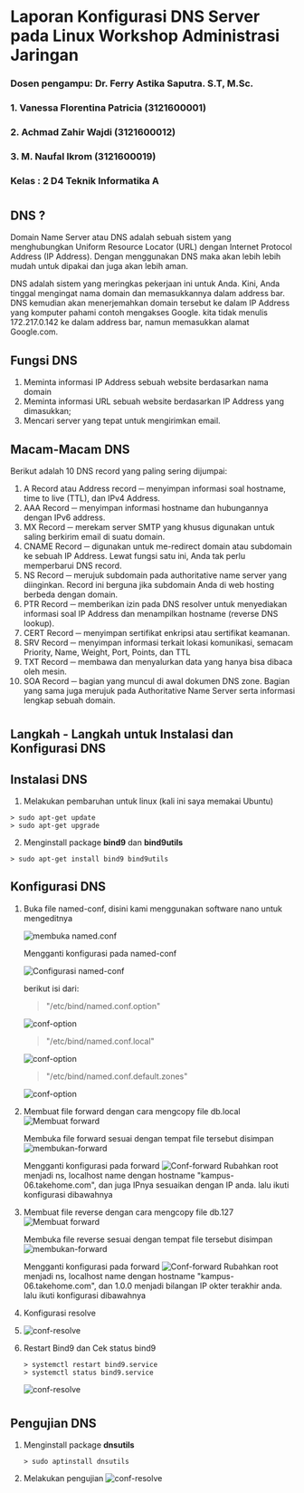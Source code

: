 # Laporan Konfigurasi DNS Server pada Linux Workshop Administrasi Jaringan

### Dosen pengampu: Dr. Ferry Astika Saputra. S.T, M.Sc.

### 1. Vanessa Florentina Patricia (3121600001)

### 2. Achmad Zahir Wajdi (3121600012)

### 3. M. Naufal Ikrom (3121600019)

### Kelas : 2 D4 Teknik Informatika A

#
## DNS ?
Domain Name Server atau DNS adalah sebuah sistem yang menghubungkan Uniform Resource Locator (URL) dengan Internet Protocol Address (IP Address). Dengan menggunakan DNS maka akan lebih lebih mudah untuk dipakai dan juga akan lebih aman.

DNS adalah sistem yang meringkas pekerjaan ini untuk Anda. Kini, Anda tinggal mengingat nama domain dan memasukkannya dalam address bar. DNS kemudian akan menerjemahkan domain tersebut ke dalam IP Address yang komputer pahami contoh mengakses Google. kita tidak menulis 172.217.0.142 ke dalam address bar, namun memasukkan alamat Google.com. 

## Fungsi DNS
1. Meminta informasi IP Address sebuah website berdasarkan nama domain
2. Meminta informasi URL sebuah website berdasarkan IP Address yang dimasukkan;
3. Mencari server yang tepat untuk mengirimkan email.


## Macam-Macam DNS
Berikut adalah 10 DNS record yang paling sering dijumpai:

1. A Record atau Address record ─ menyimpan informasi soal hostname, time to live (TTL), dan IPv4 Address.
2. AAA Record ─ menyimpan informasi hostname dan hubungannya dengan IPv6 address.
3.  MX Record ─ merekam server SMTP yang khusus digunakan untuk saling berkirim email di suatu domain.
4.  CNAME Record ─ digunakan untuk me-redirect domain atau subdomain ke sebuah IP Address. Lewat fungsi satu ini, Anda tak perlu memperbarui DNS record.
5.  NS Record ─ merujuk subdomain pada authoritative name server yang diinginkan. Record ini berguna jika subdomain Anda di web hosting berbeda dengan domain.
6. PTR Record ─ memberikan izin pada DNS resolver untuk menyediakan informasi soal IP Address dan menampilkan hostname (reverse DNS lookup).
7. CERT Record ─ menyimpan sertifikat enkripsi atau sertifikat keamanan.
8. SRV Record ─ menyimpan informasi terkait lokasi komunikasi, semacam Priority, Name, Weight, Port, Points, dan TTL
9. TXT Record ─ membawa dan menyalurkan data yang hanya bisa dibaca oleh mesin.
10. SOA Record ─ bagian yang muncul di awal dokumen DNS zone. Bagian yang sama juga merujuk pada Authoritative Name Server serta informasi lengkap sebuah domain.
#
## Langkah - Langkah untuk Instalasi dan Konfigurasi DNS

## Instalasi DNS
1. Melakukan pembaruhan untuk linux (kali ini saya memakai Ubuntu)
```
> sudo apt-get update
> sudo apt-get upgrade
```

2. Menginstall package **bind9** dan **bind9utils**
```
> sudo apt-get install bind9 bind9utils
```

## Konfigurasi DNS

1. Buka file named-conf, disini kami menggunakan software nano untuk mengeditnya

    ![membuka named.conf](assets/1.jpeg)
    
    Mengganti konfigurasi pada named-conf
 
    ![Configurasi named-conf](assets/2.jpeg)


    berikut isi dari:
    > "/etc/bind/named.conf.option"

    ![conf-option](assets/0.1.jpeg)

    > "/etc/bind/named.conf.local"

    ![conf-option](assets/0.2.jpeg)

    > "/etc/bind/named.conf.default.zones"

    ![conf-option](assets/0.3.jpeg)



2. Membuat file forward dengan cara mengcopy file db.local
   ![Membuat forward](assets/3.jpeg)

   Membuka file forward sesuai dengan tempat file tersebut disimpan
   ![membukan-forward](assets/4.jpeg)

   Mengganti konfigurasi pada forward
   ![Conf-forward](assets/5.jpeg)
   Rubahkan root menjadi ns, localhost name dengan hostname "kampus-06.takehome.com", dan juga IPnya sesuaikan dengan IP anda. lalu ikuti konfigurasi dibawahnya


3. Membuat file reverse dengan cara mengcopy file db.127
   ![Membuat forward](assets/6.jpeg)

   Membuka file reverse sesuai dengan tempat file tersebut disimpan
   ![membukan-forward](assets/7.jpeg)

   Mengganti konfigurasi pada forward
   ![Conf-forward](assets/8.jpeg)
   Rubahkan root menjadi ns, localhost name dengan hostname "kampus-06.takehome.com", dan 1.0.0 menjadi bilangan IP okter terakhir anda. lalu ikuti konfigurasi dibawahnya

4. Konfigurasi resolve
5. 
   ![conf-resolve](assets/resolv.jpeg)
6. Restart Bind9 dan Cek status bind9
   ```
   > systemctl restart bind9.service
   > systemctl status bind9.service
   ```
   ![conf-resolve](assets/10.png)
#
## Pengujian DNS
1. Menginstall package **dnsutils**
    ```
    > sudo aptinstall dnsutils
    ```


2. Melakukan pengujian
   ![conf-resolve](assets/11.png)